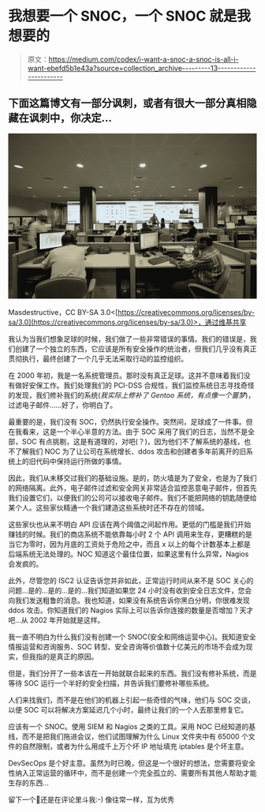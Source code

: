 # 我想要一个 SNOC，一个 SNOC 就是我想要的

> 原文：<https://medium.com/codex/i-want-a-snoc-a-snoc-is-all-i-want-ebefd5b1e43a?source=collection_archive---------13----------------------->

## 下面这篇博文有一部分讽刺，或者有很大一部分真相隐藏在讽刺中，你决定…

![](img/c84727198096afe8a68ef30fc7ecf55c.png)

Masdestructive，CC BY-SA 3.0<[https://creativecommons.org/licenses/by-sa/3.0](https://creativecommons.org/licenses/by-sa/3.0)>，通过维基共享

我认为当我们想象足球的时候，我们做了一些非常错误的事情。我们的错误是，我们创建了一个独立的东西，它应该是所有安全操作的统治者，但我们几乎没有真正贯彻执行，最终创建了一个几乎无法采取行动的监控组织。

在 2000 年初，我是一名系统管理员。那时没有真正足球。这并不意味着我们没有做好安保工作。我们处理我们的 PCI-DSS 合规性，我们监控系统日志寻找奇怪的发现，我们修补我们的系统(*我实际上修补了 Gentoo 系统，有点像一个噩梦*)，过滤电子邮件……好了，你明白了。

最重要的是，我们没有 SOC，仍然执行安全操作。突然间，足球成了一件事。但在我看来，这是一个半心半意的方法。由于 SOC 采用了我们的日志，当然不是全部，SOC 有点挑剔，这是有道理的，对吧(？)，因为他们不了解系统的基线，也不了解我们 NOC 为了让公司在系统增长、ddos 攻击和创建者多年前离开的旧系统上的旧代码中保持运行所做的事情。

因此，我们从未移交过我们的基础设施。是的，防火墙是为了安全，也是为了我们的网络隔离。此外，电子邮件过滤和安全网关非常适合监控恶意电子邮件，但首先我们设置它们，以便我们的公司可以接收电子邮件。我们不能把网络的钥匙随便给某个人。这些家伙精通一个我们建造这些系统时还不存在的领域。

这些家伙也从来不明白 API 应该在两个阈值之间起作用。更低的门槛是我们开始赚钱的时候。我们的商店系统不能依靠每小时 2 个 API 调用来生存，更糟糕的是当它为零时，因为月底的工资处于危险之中，而且 x 以上的每个计数基本上都是后端系统无法处理的。NOC 知道这个最佳位置，如果这里有什么异常，Nagios 会发疯的。

此外，尽管您的 ISC2 认证告诉您并非如此，正常运行时间从来不是 SOC 关心的问题…是的…是的…是的…我们知道如果您 24 小时没有收到安全日志文件，您会向我们发送粗鲁的消息。我也知道，如果没有系统告诉你黑白分明，你很难发现 ddos 攻击。你知道我们的 Nagios 实际上可以告诉你连接的数量是否增加？天才吧…从 2002 年开始就是这样。

我一直不明白为什么我们没有创建一个 SNOC(安全和网络运营中心)。我知道安全情报运营和咨询服务、SOC 转型、安全咨询等价值数十亿美元的市场不会成为现实，但我指的是真正的原因。

但是，我们分开了一些本该在一开始就联合起来的东西。我们没有修补系统，而是等待 SOC 运行一个半好的安全扫描，并告诉我们要修补哪些系统。

人们来找我们，而不是在他们的机器上引起一些奇怪的气味，他们与 SOC 交谈，以便 SOC 可以将解决方案延迟几个小时，最终让我们的一个人去那里修复它。

应该有一个 SNOC。使用 SIEM 和 Nagios 之类的工具。采用 NOC 已经知道的基线，而不是把我们拖进会议，他们试图理解为什么 Linux 文件夹中有 65000 个文件的自然限制，或者为什么用成千上万个坏 IP 地址填充 iptables 是个坏主意。

DevSecOps 是个好主意。虽然为时已晚，但这是一个很好的想法，您需要将安全性纳入正常运营的循环中，而不是创建一个完全孤立的、需要所有其他人帮助才能生存的东西…

留下一个👏还是在评论里斗我:-)
像往常一样，互为优秀
